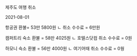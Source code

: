 제주도 여행 취소

2021-08-01

항공권 환불= 53만 5800원 
ㄴ 취소 수수료 = 6만원

캠퍼트리 숙소 환불 = 58만 4025원
ㄴ 호텔스닷컴 취소 수수료 = 0원

하모니 숙소 환불 = 56만 4000원
ㄴ 여기어때 취소 수수료 = 0웡
